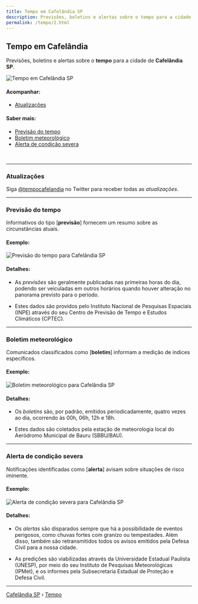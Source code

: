 ```yaml
---
title: Tempo em Cafelândia SP
description: Previsões, boletins e alertas sobre o tempo para a cidade de Cafelândia-SP. 
permalink: /tempo/2.html
---
```


## Tempo em Cafelândia
Previsões, boletins e alertas sobre o __tempo__ para a cidade de __Cafelândia SP__.

![Tempo em Cafelândia SP](tempocafelandia-1810.png)

#### Acompanhar:

- [Atualizações](#atualiza%C3%A7%C3%B5es)

#### Saber mais:

- [Previsão do tempo](#previs%C3%A3o-do-tempo)
- [Boletim meteorológico](#boletim-meteorol%C3%B3gico)
- [Alerta de condição severa](#alerta-de-condi%C3%A7%C3%A3o-severa)

<br>

---

### Atualizações

Siga <a rel="noopener" target="_blank" href="https://twitter.com/tempocafelandia">@tempocafelandia</a> no Twitter para receber todas as _atualizações_.

---

### Previsão do tempo
Informativos do tipo [__previsão__] fornecem um resumo sobre as circunstâncias atuais.

#### Exemplo:

![Previsão do tempo para Cafelândia SP](https://www.cafelandia.net/media/previsao-tempo-cafelandia-sp.png)

#### Detalhes:

- As _previsões_ são geralmente publicadas nas primeiras horas do dia, podendo ser veiculadas em outros horários quando houver alteração no panorama previsto para o período.

- Estes dados são providos pelo Instituto Nacional de Pesquisas Espaciais (INPE) através do seu Centro de Previsão de Tempo e Estudos Climáticos (CPTEC).

---

### Boletim meteorológico
Comunicados classificados como [__boletim__] informam a medição de índices específicos.

#### Exemplo:

![Boletim meteorológico para Cafelândia SP](https://www.cafelandia.net/media/boletim-tempo-cafelandia-sp.png)

#### Detalhes:

- Os _boletins_ são, por padrão, emitidos periodicadamente, quatro vezes ao dia, ocorrendo às 00h, 06h, 12h e 18h.

- Estes dados são coletados pela estação de meteorologia local do Aeródromo Municipal de Bauru (SBBU/BAU).

---

### Alerta de condição severa
Notificações identificadas como [__alerta__] avisam sobre situações de risco iminente. 

#### Exemplo:

![Alerta de condição severa para Cafelândia SP](https://www.cafelandia.net/media/alerta-tempo-cafelandia-sp.png)

#### Detalhes:

- Os _alertas_ são disparados sempre que há a possibilidade de eventos perigosos, como chuvas fortes com granizo ou tempestades. Além disso, também são retransmitidos todos os avisos emitidos pela Defesa Civil para a nossa cidade.

- As predições são viabilizadas através da Universidade Estadual Paulista (UNESP), por meio do seu Instituto de Pesquisas Meteorológicas (IPMet), e os informes pela Subsecretaria Estadual de Proteção e Defesa Civil.

---

[Cafelândia SP](https://www.cafelandia.net/) › [Tempo](https://www.cafelandia.net/tempo/)

<script async src="https://platform.twitter.com/widgets.js" charset="utf-8"></script>
